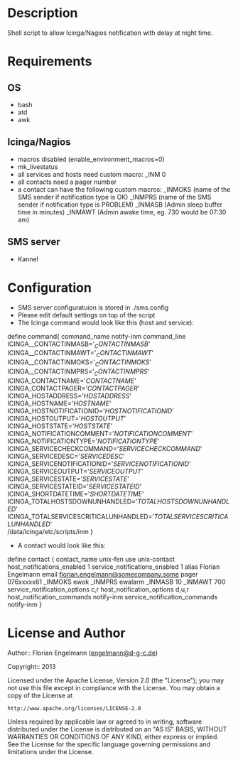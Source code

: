 Description
===========

Shell script to allow Icinga/Nagios notification with delay at night time.

Requirements
============

OS
--
* bash
* atd
* awk

Icinga/Nagios
-------------
* macros disabled  (enable_environment_macros=0)
* mk_livestatus
* all services and hosts need custom macro:
 _INM 0
* all contacts need a pager number
* a contact can have the following custom macros:
 _INMOKS <some sender name> (name of the SMS sender if notification type is OK)
 _INMPRS <some sender name> (name of the SMS sender if notification type is PROBLEM)
 _INMASB <some number> (Admin sleep buffer time in minutes)
 _INMAWT <some number> (Admin awake time, eg. 730 would be 07:30 am)

SMS server
----------
* Kannel


Configuration
==============

* SMS server configuratuion is stored in ./sms.config
* Please edit default settings on top of the script
* The Icinga command would look like this (host and service):

define command{
        command_name    notify-inm
        command_line    \
                ICINGA__CONTACTINMASB='$_CONTACTINMASB$' \
                ICINGA__CONTACTINMAWT='$_CONTACTINMAWT$' \
                ICINGA__CONTACTINMOKS='$_CONTACTINMOKS$' \
                ICINGA__CONTACTINMPRS='$_CONTACTINMPRS$' \
                ICINGA_CONTACTNAME='$CONTACTNAME$' \
                ICINGA_CONTACTPAGER='$CONTACTPAGER$' \
                ICINGA_HOSTADDRESS='$HOSTADDRESS$' \
                ICINGA_HOSTNAME='$HOSTNAME$' \
                ICINGA_HOSTNOTIFICATIONID='$HOSTNOTIFICATIONID$' \
                ICINGA_HOSTOUTPUT='$HOSTOUTPUT$' \
                ICINGA_HOSTSTATE='$HOSTSTATE$' \
                ICINGA_NOTIFICATIONCOMMENT='$NOTIFICATIONCOMMENT$' \
                ICINGA_NOTIFICATIONTYPE='$NOTIFICATIONTYPE$' \
                ICINGA_SERVICECHECKCOMMAND='$SERVICECHECKCOMMAND$' \
                ICINGA_SERVICEDESC='$SERVICEDESC$' \
                ICINGA_SERVICENOTIFICATIONID='$SERVICENOTIFICATIONID$' \
                ICINGA_SERVICEOUTPUT='$SERVICEOUTPUT$' \
                ICINGA_SERVICESTATE='$SERVICESTATE$' \
                ICINGA_SERVICESTATEID='$SERVICESTATEID$' \
                ICINGA_SHORTDATETIME='$SHORTDATETIME$' \
                ICINGA_TOTALHOSTSDOWNUNHANDLED='$TOTALHOSTSDOWNUNHANDLED$' \
                ICINGA_TOTALSERVICESCRITICALUNHANDLED='$TOTALSERVICESCRITICALUNHANDLED$' \
                /data/icinga/etc/scripts/inm
        }

* A contact would look like this:

define contact {
	contact_name		unix-fen
	use			unix-contact
	host_notifications_enabled      1
        service_notifications_enabled   1
	alias			Florian Engelmann
	email			florian.engelmann@somecompany.some
	pager			076xxxxx61
	_INMOKS			ewok
	_INMPRS			ewalarm
	_INMASB			10
	_INMAWT			700
        service_notification_options    c,r
        host_notification_options       d,u,r
	host_notification_commands	notify-inm
	service_notification_commands	notify-inm
	}



License and Author
==================

Author:: Florian Engelmann (<engelmann@d-g-c.de>)

Copyright:: 2013 

Licensed under the Apache License, Version 2.0 (the "License");
you may not use this file except in compliance with the License.
You may obtain a copy of the License at

    http://www.apache.org/licenses/LICENSE-2.0

Unless required by applicable law or agreed to in writing, software
distributed under the License is distributed on an "AS IS" BASIS,
WITHOUT WARRANTIES OR CONDITIONS OF ANY KIND, either express or implied.
See the License for the specific language governing permissions and
limitations under the License.
